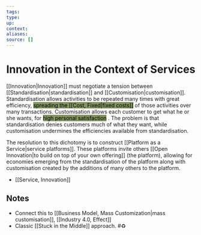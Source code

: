 ```yaml
---
tags:
type:
up:
context:
aliases:
source: []
---
```


# Innovation in the Context of Services

[[Innovation|Innovation]] must negotiate a tension between [[Standardisation|standardisation]] and [[Customisation|customisation]]. Standardisation allows activities to be repeated many times with great efficiency, <mark style="background: #496417AD;">spreading the [[Cost, Fixed|fixed costs]]</mark> of those activities over many transactions. Customisation allows each customer to get what he or she wants, for <mark style="background: #496417AD;">high personal satisfaction</mark> . The problem is that standardisation denies customers much of what they want, while customisation undermines the efficiencies available from standardisation.

The resolution to this dichotomy is to construct [[Platform as a Service|service platforms]]. These platforms invite others [[Open Innovation|to build on top of your own offering]] (the platform), allowing for economies emerging from the standardisation of the platform along with customisation created by the additions of many others to the platform.

- [[Service, Innovation]]

## Notes

- Connect this to [[Business Model, Mass Customization|mass customisation]], [[Industry 4.0, Effect]]
- Classic [[Stuck in the Middle]] approach. #♻️
